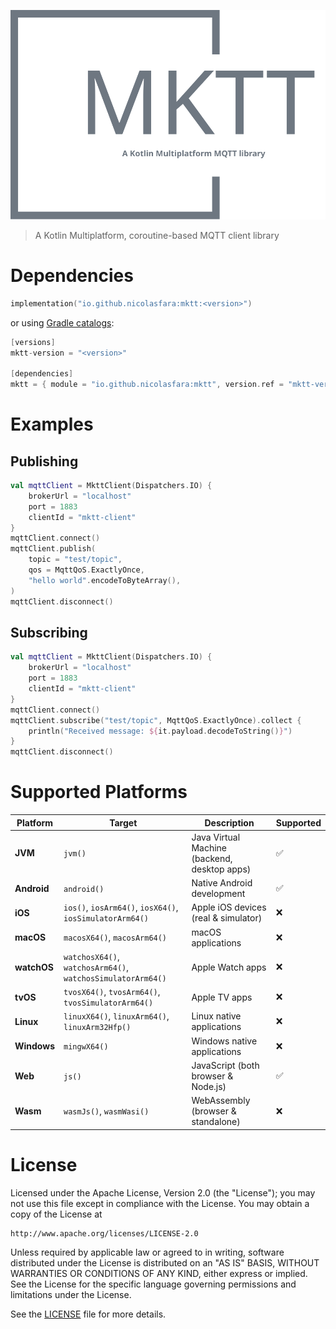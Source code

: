 <p align="center">
    <img alt="MKTT logo" src="mktt-logo.svg">
</p>

> A Kotlin Multiplatform, coroutine-based MQTT client library

# Dependencies

```kotlin
implementation("io.github.nicolasfara:mktt:<version>")
```

or using [Gradle catalogs](https://docs.gradle.org/current/userguide/version_catalogs.html):

```kotlin
[versions]
mktt-version = "<version>"

[dependencies]
mktt = { module = "io.github.nicolasfara:mktt", version.ref = "mktt-version" }
```

# Examples

## Publishing

```kotlin
val mqttClient = MkttClient(Dispatchers.IO) {
    brokerUrl = "localhost"
    port = 1883
    clientId = "mktt-client"
}
mqttClient.connect()
mqttClient.publish(
    topic = "test/topic",
    qos = MqttQoS.ExactlyOnce,
    "hello world".encodeToByteArray(),
)
mqttClient.disconnect()
```

## Subscribing

```kotlin
val mqttClient = MkttClient(Dispatchers.IO) {
    brokerUrl = "localhost"
    port = 1883
    clientId = "mktt-client"
}
mqttClient.connect()
mqttClient.subscribe("test/topic", MqttQoS.ExactlyOnce).collect {
    println("Received message: ${it.payload.decodeToString()}")
}
mqttClient.disconnect()
```

# Supported Platforms

| Platform    | Target                                                      | Description                                  | Supported          |
|-------------|-------------------------------------------------------------|----------------------------------------------|--------------------|
| **JVM**     | `jvm()`                                                     | Java Virtual Machine (backend, desktop apps) | :white_check_mark: |
| **Android** | `android()`                                                 | Native Android development                   | :white_check_mark: |
| **iOS**     | `ios()`, `iosArm64()`, `iosX64()`, `iosSimulatorArm64()`    | Apple iOS devices (real & simulator)         | :x:                |
| **macOS**   | `macosX64()`, `macosArm64()`                                | macOS applications                           | :x:                |
| **watchOS** | `watchosX64()`, `watchosArm64()`, `watchosSimulatorArm64()` | Apple Watch apps                             | :x:                |
| **tvOS**    | `tvosX64()`, `tvosArm64()`, `tvosSimulatorArm64()`          | Apple TV apps                                | :x:                |
| **Linux**   | `linuxX64()`, `linuxArm64()`, `linuxArm32Hfp()`             | Linux native applications                    | :x:                |
| **Windows** | `mingwX64()`                                                | Windows native applications                  | :x:                |
| **Web**     | `js()`                                                      | JavaScript (both browser & Node.js)          | :white_check_mark: |
| **Wasm**    | `wasmJs()`, `wasmWasi()`                                    | WebAssembly (browser & standalone)           | :x:                |

# License

Licensed under the Apache License, Version 2.0 (the "License");
you may not use this file except in compliance with the License.
You may obtain a copy of the License at

    http://www.apache.org/licenses/LICENSE-2.0

Unless required by applicable law or agreed to in writing, software
distributed under the License is distributed on an "AS IS" BASIS,
WITHOUT WARRANTIES OR CONDITIONS OF ANY KIND, either express or implied.
See the License for the specific language governing permissions and
limitations under the License.

See the [LICENSE](LICENSE) file for more details.
